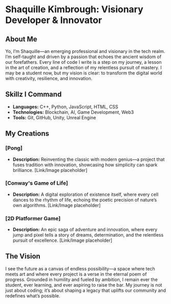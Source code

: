 # Shaquille Kimbrough: Visionary Developer & Innovator

## About Me  
Yo, I’m Shaquille—an emerging professional and visionary in the tech realm. I’m self-taught and driven by a passion that echoes the ancient wisdom of our forefathers. Every line of code I write is a step on my journey, a lesson in the art of creation, and a reflection of my relentless pursuit of mastery. I may be a student now, but my vision is clear: to transform the digital world with creativity, resilience, and innovation.

## Skillz I Command  
- **Languages:** C++, Python, JavaScript, HTML, CSS  
- **Technologies:** Blockchain, AI, Game Development, Web3  
- **Tools:** Git, GitHub, Unity, Unreal Engine

## My Creations  
### [Pong]  
- **Description:** Reinventing the classic with modern genius—a project that fuses tradition with innovation, showcasing how simplicity can spark brilliance. [Link/Image placeholder]

### [Conway's Game of Life]  
- **Description:** A digital exploration of existence itself, where every cell dances to the rhythm of life, echoing the poetic precision of nature’s own algorithms. [Link/Image placeholder]

### [2D Platformer Game]  
- **Description:** An epic saga of adventure and innovation, where every jump and pixel tells a story of dreams, determination, and the relentless pursuit of excellence. [Link/Image placeholder]

## The Vision  
I see the future as a canvas of endless possibility—a space where tech meets art and where every project is a verse in the eternal poem of progress. Grounded in humility and fueled by ambition, I remain ever the student, ever learning, and ever aspiring to raise the bar. My journey is not just about coding; it’s about shaping a legacy that uplifts our community and redefines what’s possible.

<!---
smhShaq/smhShaq is a ✨ special ✨ repository because its `README.md` (this file) appears on your GitHub profile.
You can click the Preview link to take a look at your changes.
--->
